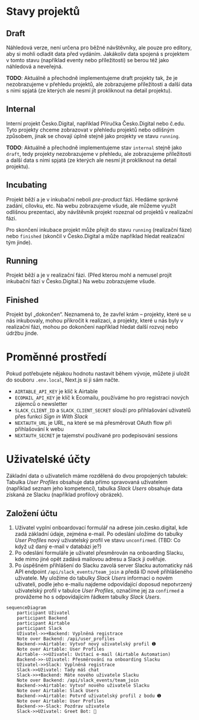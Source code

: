 # Stavy projektů

## Draft

Náhledová verze, není určena pro běžné návštěvníky, ale pouze pro editory, aby si mohli odladit data před vydáním. Jakákoliv data spojená s projektem v tomto stavu (například eventy nebo příležitosti) se berou též jako náhledová a neveřejná.

**TODO**: Aktuálně a přechodně implementujeme draft projekty tak, že je nezobrazujeme v přehledu projektů, ale zobrazujeme příležitosti a další data s nimi spjatá (ze kterých ale nesmí jít prokliknout na detail projektu).

## Internal

Interní projekt Česko.Digital, například Příručka Česko.Digital nebo č.edu. Tyto projekty chceme zobrazovat v přehledu projektů nebo odlišným způsobem, jinak se chovají úplně stejně jako projekty ve stavu `running`.

**TODO**: Aktuálně a přechodně implementujeme stav `internal` stejně jako `draft`, tedy projekty nezobrazujeme v přehledu, ale zobrazujeme příležitosti a další data s nimi spjatá (ze kterých ale nesmí jít prokliknout na detail projektu).

## Incubating

Projekt běží a je v inkubační neboli _pre-product_ fázi. Hledáme správné zadání, cílovku, etc. Na webu zobrazujeme všude, ale můžeme využít odlišnou prezentaci, aby návštěvník projekt rozeznal od projektů v realizační fázi.

Pro skončení inkubace projekt může přejít do stavu `running` (realizační fáze) nebo `finished` (skončil v Česko.Digital a může například hledat realizační tým jinde).

## Running

Projekt běží a je v realizační fázi. (Před kterou mohl a nemusel projít inkubační fází v Česko.Digital.) Na webu zobrazujeme všude.

## Finished

Projekt byl „dokončen“. Neznamená to, že zavřel krám – projekty, které se u nás inkubovaly, mohou přikročit k realizaci, a projekty, které u nás byly v realizační fázi, mohou po dokončení například hledat další rozvoj nebo údržbu jinde.

# Proměnné prostředí

Pokud potřebujete nějakou hodnotu nastavit během vývoje, můžete ji uložit do souboru `.env.local`, Next.js si ji sám načte.

- `AIRTABLE_API_KEY` je klíč k Airtable
- `ECOMAIL_API_KEY` je klíč k Ecomailu, používáme ho pro registraci nových zájemců o newsletter
- `SLACK_CLIENT_ID` a `SLACK_CLIENT_SECRET` slouží pro přihlašování uživatelů přes funkci _Sign in With Slack_
- `NEXTAUTH_URL` je URL, na které se má přesměrovat OAuth flow při přihlašování k webu
- `NEXTAUTH_SECRET` je tajemství používané pro podepisování sessions

# Uživatelské účty

Základní data o uživatelích máme rozdělená do dvou propojených tabulek: Tabulka _User Profiles_ obsahuje data přímo spravovaná uživatelem (například seznam jeho kompetencí), tabulka _Slack Users_ obsahuje data získaná ze Slacku (například profilový obrázek).

## Založení účtu

1. Uživatel vyplní onboardovací formulář na adrese join.cesko.digital, kde zadá základní údaje, zejména e-mail. Po odeslání uložíme do tabulky _User Profiles_ nový uživatelský profil ve stavu `unconfirmed`. (TBD: Co když už daný e-mail v databázi je?)
2. Po odeslání formuláře je uživatel přesměrován na onboarding Slacku, kde mimo jiné opět zadává mailovou adresu a Slack ji ověřuje.
3. Po úspěšném přihlášení do Slacku zavolá server Slacku automaticky náš API endpoint `/api/slack_events/team_join` a předá ID nově přihlášeného uživatele. My uložíme do tabulky _Slack Users_ informaci o novém uživateli, podle jeho e-mailu najdeme odpovídající doposud nepotvrzený uživatelský profil v tabulce _User Profiles_, označíme jej za `confirmed` a provážeme ho s odpovídajícím řádkem tabulky _Slack Users_.

```mermaid
sequenceDiagram
    participant Uživatel
    participant Backend
    participant Airtable
    participant Slack
    Uživatel->>+Backend: Vyplněná registrace
    Note over Backend: /api/user_profiles
    Backend->>Airtable: Vytvoř nový uživatelský profil ➊
    Note over Airtable: User Profiles
    Airtable-->>Uživatel: Uvítací e-mail (Airtable Automation)
    Backend->>-Uživatel: Přesměrování na onboarding Slacku
    Uživatel->>Slack: Vyplněná registrace
    Slack->>Uživatel: Tady máš chat
    Slack->>+Backend: Máte nového uživatele Slacku
    Note over Backend: /api/slack_events/team_join
    Backend->>Airtable: Vytvoř nového uživatele Slacku
    Note over Airtable: Slack Users
    Backend->>Airtable: Potvrď uživatelský profil z bodu ➊
    Note over Airtable: User Profiles
    Backend->>-Slack: Pozdrav uživatele
    Slack->>Uživatel: Greet Bot: 👋
```

